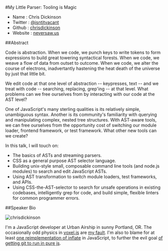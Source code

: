 #My Little Parser: Tooling is Magic

* Name      : Chris Dickinson
* Twitter   : [@isntitvacant][]
* Github    : [chrisdickinson][]
* Website   : [neversaw.us][]

##Abstract

Code is abstraction. When we code, we punch keys to write tokens to 
form expressions to build great towering syntactical forests. When 
we code, we weave a flow of data from outset to outcome. 
When we code, we alter the course of electrons, inadvertantly 
hastening the heat death of the universe by just that little bit.

We edit code at that one level of abstraction -- keypresses, text --
and we treat with code -- searching, replacing, grep'ing -- at that level. 
What problems can we free ourselves from by interacting with our code 
at the AST level?

One of JavaScript's many sterling qualities is its relatively simple, unambiguous
syntax. Another is its community's familiarity with querying and manipulating
complex, nested tree structures. With AST-aware tools, we can free ourselves 
from the opportunity cost of switching our module loader, frontend
framework, or test framework. What other new tools can we create?

In this talk, I will touch on:

* The basics of ASTs and streaming parsers.
* CSS as a general purpose AST selector language.
* Building unix-style small, composable command line tools
  (and node.js modules) to search and edit JavaScript ASTs.
* Using AST transformation to switch module loaders, test
  frameworks, and APIs.
* Using CSS-the-AST-selector to search for unsafe operations
  in existing codebases, intelligently grep for code, and build
  simple, flexible linters for common programmer errors.

##Speaker Bio

![chrisdickinson](https://raw.github.com/cascadiajs/2013.cascadiajs.com/master/images/chrisdickinson.png)

I'm a JavaScript developer at Urban Airship in sunny Portland, OR. 
The occasionally odd physics in [voxel.js][] are [my fault][]. I'm also 
to blame for at least [one reimplementation of inflate][] in JavaScript, 
to further the evil goal [of getting git to run in pure js][].

[@isntitvacant]:http://twitter.com/isntitvacant
[chrisdickinson]:http://github.com/chrisdickinson
[neversaw.us]:http://neversaw.us
[voxel.js]:http://voxeljs.com
[my fault]:https://github.com/chrisdickinson/voxel-physical
[one reimplementation of inflate]:https://github.com/chrisdickinson/inflate
[of getting git to run in pure js]:https://speakerdeck.com/chrisdickinson/js-git

